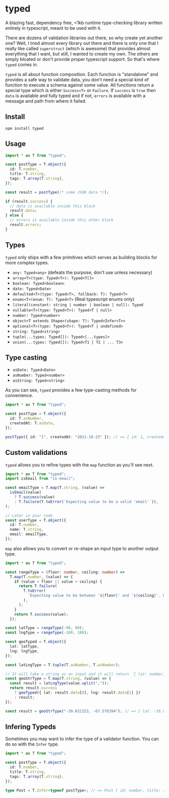 # typed

A blazing fast, dependency free, <1kb runtime type-checking library written entirely in typescript, meant to be used with it.

There are dozens of validation libraries out there, so why create yet another one? Well, I tried almost every library out there and there is only one that I really like called `superstruct` (which is awesome) that provides almost everything that I want, but still, I wanted to create my own. The others are simply bloated or don't provide proper typescript support. So that's where `typed` comes in.

`typed` is all about function composition. Each function is "standalone" and provides a safe way to validate data, you don't need a special kind of function to execute a schema against some value. All functions return a special type which is either `Success<T>` or `Failure`. If `success` is `true` then `data` is available and fully typed and if not, `errors` is available with a message and path from where it failed.

## Install

```
npm install typed
```

## Usage

```typescript
import * as T from "typed";

const postType = T.object({
  id: T.number,
  title: T.string,
  tags: T.array(T.string),
});

const result = postType(/* some JSON data */);

if (result.success) {
  // data is available inside this block
  result.data;
} else {
  // errors is available inside this other block
  result.errors;
}
```

## Types

`typed` only ships with a few primitives which serves as building blocks for more complex types.

- `any: Typed<any>` (defeats the purpose, don't use unless necessary)
- `array<T>(type: Typed<T>): Typed<T[]>`
- `boolean: Typed<boolean>`
- `date: Typed<Date>`
- `defaulted<T>(type: Typed<T>, fallback: T): Typed<T>`
- `enums<T>(enum: T): Typed<T>` (Real typescript enums only)
- `literal(constant: string | number | boolean | null): Typed`
- `nullable<T>(type: Typed<T>): Typed<T | null>`
- `number: Typed<number>`
- `object<T extends Shape>(shape: T): Typed<Infer<T>>`
- `optional<T>(type: Typed<T>): Typed<T | undefined>`
- `string: Typed<string>`
- `tuple(...types: Typed[]): Typed<[...types]>`
- `union(...types: Typed[]): Typed<T1 | T2 | ... T3>`

## Type casting

- `asDate: Typed<Date>`
- `asNumber: Typed<number>`
- `asString: Typed<string>`

As you can see, `typed` provides a few type-casting methods for convenience.

```typescript
import * as T from "typed";

const postType = T.object({
  id: T.asNumber,
  createdAt: T.asDate,
});

postType({ id: "1", createdAt: "2021-10-23" }); // => { id: 1, createdAt: Date("2021-10-23T00:00:00.000Z") }
```

## Custom validations

`typed` allows you to refine types with the `map` function as you'll see next.

```typescript
import * as T from "typed";
import isEmail from "is-email";

const emailType = T.map(T.string, (value) =>
  isEmail(value)
    ? T.success(value)
    : T.failure(T.toError(`Expecting value to be a valid 'email'`)),
);

// Later in your code
const userType = T.object({
  id: T.number,
  name: T.string,
  email: emailType,
});
```

`map` also allows you to convert or re-shape an input type to another output type.

```typescript
import * as T from "typed";

const rangeType = (floor: number, ceiling: number) =>
  T.map(T.number, (value) => {
    if (value < floor || value > ceiling) {
      return T.failure(
        T.toError(
          `Expecting value to be between '${floor}' and '${ceiling}'. Got '${value}'`,
        ),
      );
    }
    return T.success(value);
  });

const latType = rangeType(-90, 90);
const lngType = rangeType(-180, 180);

const geoTyped = T.object({
  lat: latType,
  lng: lngType,
});

const latLngType = T.tuple(T.asNumber, T.asNumber);

// It will take a string as an input and it will return `{ lat: number, lng: number }` as an output.
const geoStrType = T.map(T.string, (value) => {
  const result = latLngType(value.split(","));
  return result.success
    ? geoTyped({ lat: result.data[0], lng: result.data[1] })
    : result;
});

const result = geoStrType("-39.031153, -67.576394"); // => { lat: -39.031153, lng: -67.576394 }
```

## Infering Typeds

Sometimes you may want to infer the type of a validator function. You can do so with the `Infer` type.

```typescript
import * as T from "typed";

const postType = T.object({
  id: T.number,
  title: T.string,
  tags: T.array(T.string),
});

type Post = T.Infer<typeof postType>; // => Post { id: number, title: string, tags: string[] }
```
